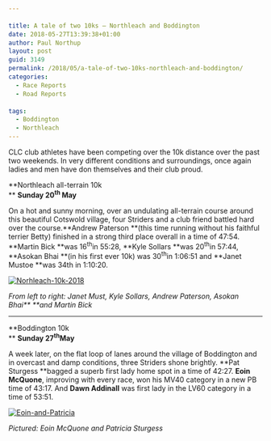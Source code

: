 ```yaml
---

title: A tale of two 10ks – Northleach and Boddington
date: 2018-05-27T13:39:38+01:00
author: Paul Northup
layout: post
guid: 3149
permalink: /2018/05/a-tale-of-two-10ks-northleach-and-boddington/
categories:
  - Race Reports
  - Road Reports

tags:
  - Boddington
  - Northleach
---
```

CLC club athletes have been competing over the 10k distance over the past two weekends. In very different conditions and surroundings, once again ladies and men have don themselves and their club proud.

**Northleach all-terrain 10k  
** **Sunday 20<sup>th </sup>May**

On a hot and sunny morning, over an undulating all-terrain course around this beautiful Cotswold village, four Striders and a club friend battled hard over the course.**Andrew Paterson **(this time running without his faithful terrier Betty) finished in a strong third place overall in a time of 47:54. **Martin Bick **was 16<sup>th</sup>in 55:28, **Kyle Sollars **was 20<sup>th</sup>in 57:44, **Asokan Bhai **(in his first ever 10k) was 30<sup>th</sup>in 1:06:51 and **Janet Mustoe **was 34th in 1:10:20.

[<img class="alignnone wp-image-3151" src="/Images/2018/05/Norhleach-10k-2018.jpg" alt="Norhleach-10k-2018" width="800" height="800" srcset="/Images/2018/05/Norhleach-10k-2018.jpg 960w, /Images/2018/05/Norhleach-10k-2018-150x150.jpg 150w, /Images/2018/05/Norhleach-10k-2018-300x300.jpg 300w, /Images/2018/05/Norhleach-10k-2018-768x768.jpg 768w" sizes="(max-width: 800px) 100vw, 800px" />](/Images/2018/05/Norhleach-10k-2018.jpg)

_From left to right: Janet Must, Kyle Sollars, Andrew Paterson, Asokan Bhai** **and Martin Bick_

* * *

**Boddington 10k  
** **Sunday 27<sup>th</sup>May**

A week later, on the flat loop of lanes around the village of Boddington and in overcast and damp conditions, three Striders shone brightly. **Pat Sturgess **bagged a superb first lady home spot in a time of 42:27. **Eoin McQuone**, improving with every race, won his MV40 category in a new PB time of 43:17. And **Dawn Addinall** was first lady in the LV60 category in a time of 53:51.

[<img class="alignnone wp-image-3152" src="/Images/2018/05/Eoin-and-Patricia.jpg" alt="Eoin-and-Patricia" width="800" height="1067" srcset="/Images/2018/05/Eoin-and-Patricia.jpg 720w, /Images/2018/05/Eoin-and-Patricia-225x300.jpg 225w" sizes="(max-width: 800px) 100vw, 800px" />](/Images/2018/05/Eoin-and-Patricia.jpg)

_Pictured: Eoin McQuone and Patricia Sturgess_